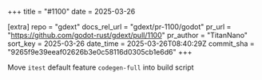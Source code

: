 +++
title = "#1100"
date = 2025-03-26

[extra]
repo = "gdext"
docs_rel_url = "gdext/pr-1100/godot"
pr_url = "https://github.com/godot-rust/gdext/pull/1100"
pr_author = "TitanNano"
sort_key = 2025-03-26
date_time = 2025-03-26T08:40:29Z
commit_sha = "9265f9e39eeaf02626b3e0c58116d0305cb1e6d6"
+++

Move `itest` default feature `codegen-full` into build script
